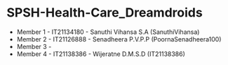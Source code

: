 # SPSH-Health-Care_Dreamdroids

- Member 1 - IT21134180 - Sanuthi Vihansa S.A (SanuthiVihansa)
- Member 2 - IT21126888 - Senadheera P.V.P.P (PoornaSenadheera100)
- Member 3 - 
- Member 4 - IT21138386 - Wijeratne D.M.S.D (IT21138386)
